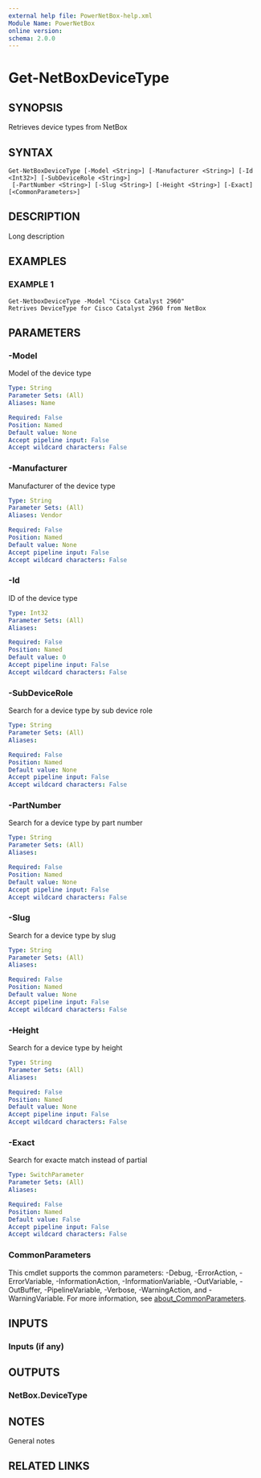 ```yaml
---
external help file: PowerNetBox-help.xml
Module Name: PowerNetBox
online version:
schema: 2.0.0
---
```


# Get-NetBoxDeviceType

## SYNOPSIS
Retrieves device types from NetBox

## SYNTAX

```
Get-NetBoxDeviceType [-Model <String>] [-Manufacturer <String>] [-Id <Int32>] [-SubDeviceRole <String>]
 [-PartNumber <String>] [-Slug <String>] [-Height <String>] [-Exact] [<CommonParameters>]
```

## DESCRIPTION
Long description

## EXAMPLES

### EXAMPLE 1
```
Get-NetboxDeviceType -Model "Cisco Catalyst 2960"
Retrives DeviceType for Cisco Catalyst 2960 from NetBox
```

## PARAMETERS

### -Model
Model of the device type

```yaml
Type: String
Parameter Sets: (All)
Aliases: Name

Required: False
Position: Named
Default value: None
Accept pipeline input: False
Accept wildcard characters: False
```

### -Manufacturer
Manufacturer of the device type

```yaml
Type: String
Parameter Sets: (All)
Aliases: Vendor

Required: False
Position: Named
Default value: None
Accept pipeline input: False
Accept wildcard characters: False
```

### -Id
ID of the device type

```yaml
Type: Int32
Parameter Sets: (All)
Aliases:

Required: False
Position: Named
Default value: 0
Accept pipeline input: False
Accept wildcard characters: False
```

### -SubDeviceRole
Search for a device type by sub device role

```yaml
Type: String
Parameter Sets: (All)
Aliases:

Required: False
Position: Named
Default value: None
Accept pipeline input: False
Accept wildcard characters: False
```

### -PartNumber
Search for a device type by part number

```yaml
Type: String
Parameter Sets: (All)
Aliases:

Required: False
Position: Named
Default value: None
Accept pipeline input: False
Accept wildcard characters: False
```

### -Slug
Search for a device type by slug

```yaml
Type: String
Parameter Sets: (All)
Aliases:

Required: False
Position: Named
Default value: None
Accept pipeline input: False
Accept wildcard characters: False
```

### -Height
Search for a device type by height

```yaml
Type: String
Parameter Sets: (All)
Aliases:

Required: False
Position: Named
Default value: None
Accept pipeline input: False
Accept wildcard characters: False
```

### -Exact
Search for exacte match instead of partial

```yaml
Type: SwitchParameter
Parameter Sets: (All)
Aliases:

Required: False
Position: Named
Default value: False
Accept pipeline input: False
Accept wildcard characters: False
```

### CommonParameters
This cmdlet supports the common parameters: -Debug, -ErrorAction, -ErrorVariable, -InformationAction, -InformationVariable, -OutVariable, -OutBuffer, -PipelineVariable, -Verbose, -WarningAction, and -WarningVariable. For more information, see [about_CommonParameters](http://go.microsoft.com/fwlink/?LinkID=113216).

## INPUTS

### Inputs (if any)
## OUTPUTS

### NetBox.DeviceType
## NOTES
General notes

## RELATED LINKS
